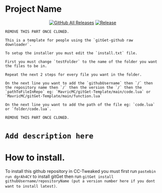 # Project Name
<p align="center">
  <a href="https://github.com/MavricMC/gitGet-Template/releases/"><img src="https://img.shields.io/github/downloads/MavricMC/gitGet-Template/total.svg" alt="GitHub All Releases"/></a>
  <a href="https://github.com/MavricMC/gitGet-Template/releases/"><img src="https://img.shields.io/github/release/MavricMC/gitGet-Template.svg" alt="Release"/></a>
</p>

```
REMOVE THIS PART ONCE CLONED.

This is a template for people using the `gitGet-github raw downloader`.

To setup the installer you must edit the `install.txt` file.

First you must change `testFolder` to the name of the folder you want the files to be in.

Repeat the next 2 steps for every file you want in the folder.

On the next line you want to add the `githubUsername` then `/` then the repository name then `/` then the version the `/` then the `pathToFileInRepo` eg: `MavricMC/gitGet-Template/main/code.lua` or `MavricMC/gitGet-Template/main/function.lua`

On the next line you want to add the path of the file eg: `code.lua` or `folder/code.lua`.

REMOVE THIS PART ONCE CLONED.
```

# `Add description here`

# How to install.

To install this github repository in CC-Tweaked you must first run `pastebin run dgrAh4CY` to install gitGet then run `gitGet install githubUsername/repositoryName (put a version number here if you dont want to install latest)`.

